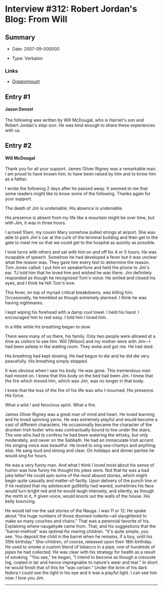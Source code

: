 # Interview #312: Robert Jordan's Blog: From Will

## Summary

- Date: 2007-09-000000

- Type: Verbatim

### Links

- [Dragonmount](http://www.dragonmount.com/forums/blog/4/entry-384-from-will/)


## Entry #1

#### Jason Denzel

The following was written by Will McDougal, who is Harriet's son and Robert Jordan's step-son. He was kind enough to share these experiences with us.

## Entry #2

#### Will McDougal

Thank you for all your support. James Oliver Rigney was a remarkable man. I am proud to have known him, to have been raised by him and to know him as a father.

I wrote the following 2 days after he passed away. It seemed to me that some readers might like to know some of the following. Thanks again for your support.

The death of Jim is undeniable. His absence is undeniable.

His presence is absent from my life like a mountain might be over time, but with Jim, it was in three hours.

I arrived 10am, my cousin Mary somehow pulled strings at airport. She was able to park Jim's car at the curb of the terminal building and then get to the gate to meet me so that we could get to the hospital as quickly as possible.

I took turns with others and sat with him on and off for 4 or 5 hours. He was incapable of speech. Somehow he had developed a fever but it was unclear what the reason was. They gave him every test to determine the reason. Tom Jones called. I put him on speakerfone and held the phone to Jim's ear. TJ told him that he loved him and wished he was there. Jim definitely responded as though he recognized Tom's voice. He smiled and closed his eyes, and I think he felt Tom's love.

This fever, on top of myriad critical breakdowns, was killing him. Occasionally, he trembled as though extremely alarmed. I think he was having nightmares.

I kept wiping his forehead with a damp cool towel. I held his hand. I encouraged him to rest easy. I told him I loved him.

In a little while his breathing began to slow.

There were many of us there, his family. Only two people were allowed at a time as visitors to see him. Will [Wilson] and my mother were with Jim—I had been asleep in the waiting room. They woke and got me. He had died.

His breathing had kept slowing. He had begun to die and he did die very peacefully. His breathing simply stopped.

It was obvious when I saw his body. He was gone. This tremendous man had moved on. I knew that this body on the bed had been Jim. I knew that the fire which moved him, which was Jim, was no longer in that body.

I knew that the loss of the fire of his life was who I mourned. His presence. His force.

What a wild ! and ferocious spirit. What a fire.

James Oliver Rigney was a great man of mind and heart. He loved learning and he loved spinning yarns. He was extremely playful and would become a cast of different characters. He occasionally became the character of the drunken Irish butler who was contractually bound to live under the stairs. The one who had to confess he had been watering the whisky, but only moderately, and never on the Sabbath. He had an immaculate Irish accent. His singing voice was beautiful. He loved to sing sea-chantys and anything else. He sang loud and strong and clear. On holidays and dinner parties he would sing for hours.

He was a very funny man. And what I think I loved most about his sense of humor was how funny He thought his jokes were. Not that he was a bad joke teller! He could spin some of the most absurd stories, which might begin quite casually and matter-of-factly. Upon delivery of the punch line or if he realized that my adolescent gullibility had waned, sometimes his face would turn bright red and he would laugh intensely, and silently, as though the mirth in it, if given voice, would knock out the walls of the house. His belly bouncing.

He would tell me the sad stories of the Nauga. I was 11 or 12. He spoke about "the huge numbers of those doomed rodents—all slaughtered to make so many couches and chairs." That was a perennial favorite of his. Explaining where naugahyde came from. That, and his suggestions that the "barrel-method" was optimal for rearing children. "It's quite simple, you see. You deposit the child in the barrel when he remains, if a boy, until his 35th birthday." She-children, of course, released upon their 18th birthday. He used to smoke a custom blend of tobacco in a pipe, one of hundreds of pipes he had collected. He was clear with his strategy for health as a result of smoking. "You see," he began, "I intend to become as though a creosote log, coated in tar and hence impregnable to nature's wear and tear." In short he would finish that of this he "was certain." Under the brim of his dark fedora I could see the light in his eye and it was a playful light. I can see him now. I love you Jim.


---

